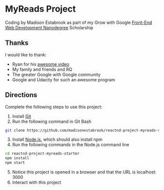 # MyReads Project
Coding by Madison Estabrook as part of my Grow with Google [Front-End Web Development Nanodegree](https://www.udacity.com/course/front-end-web-developer-nanodegree--nd001) Scholarship

## Thanks ##
I would like to thank: 
* Ryan for his [awesome video](https://www.youtube.com/watch?v=acJHkd6K5kI&=&feature=youtu.be)
* My family and friends and RQ 
* The greater Google with Google community 
* Google and Udacity for such an awesome program   
## Directions ##
Complete the following steps to use this project: 
1. Install [Git](https://git-scm.com/downloads) 
2. Run the following command in Git Bash
```bash 
git clone https://github.com/madisonestabrook/reactnd-project-myreads-starter 
```
3. Install [Node.js](https://nodejs.org/en/download/), which should also install npm
4. Run the following commands in the Node.js command line
```bash
cd reactnd-project-myreads-starter
npm install
npm start
```
5. Notice this project is opened in a browser and that the URL is localhost: 3000 
6. Interact with this project 

